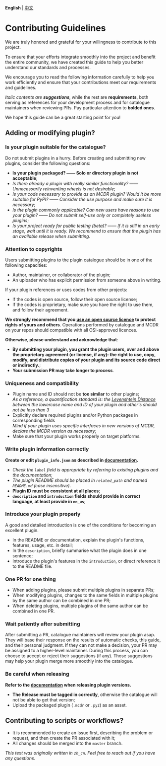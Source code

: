 **English** | [中文](CONTRIBUTING_cn.md)

# Contributing Guidelines

We are truly honored and grateful for your willingness to contribute to this project.

To ensure that your efforts integrate smoothly into the project and benefit the entire community, we have created this guide to help you better understand our standards and processes.

We encourage you to read the following information carefully to help you work efficiently and ensure that your contributions meet our requirements and guidelines.
 
_Italic contents are **suggestions**_, while the rest are **requirements**, both serving as references for your development process and for catalogue maintainers when reviewing PRs. Pay particular attention to **bolded ones**.

We hope this guide can be a great starting point for you!

## Adding or modifying plugin?

### Is your plugin suitable for the catalogue?

Do not submit plugins in a hurry. Before creating and submitting new plugins, consider the following questions:

- **Is your plugin packaged? —— Solo or directory plugin is not acceptable**;
- _Is there already a plugin with really similar functionality? —— Unnecessarily reinventing wheels is not desirable_;
- _Is your code necessary to provide as an MCDR plugin? Would it be more suitable for PyPI? —— Consider the use purpose and make sure it is necessary_;
- _Is the plugin commonly applicable? Can new users have reasons to use your plugin? —— Do not submit self-use only or completely useless plugins_;
- _Is your project ready for public testing (beta)? —— If it is still in an early stage, wait until it is ready. We recommend to ensure that the plugin has an available release when submitting_.

### Attention to copyrights

Users submitting plugins to the plugin catalogue should be in one of the following capacities:
- Author, maintainer, or collaborator of the plugin;
- An uploader who has explicit permission from someone above in writing.

If your plugin references or uses codes from other projects:
- If the codes is open source, follow their open source license;
- If the codes is proprietary, make sure you have the right to use them, and follow their agreement.

**We strongly recommend that you [use an open source licence](https://docs.github.com/en/communities/setting-up-your-project-for-healthy-contributions/adding-a-license-to-a-repository) to protect rights of yours and others**. Operations performed by catalogue and MCDR on your repos should compatible with all OSI-approved licences.

**Otherwise, please understand and acknowledge that**:
- **By submitting your plugin, you grant the plugin users, over and above the proprietary agreement (or license, if any): the right to use, copy, modify, and distribute copies of your plugin and its source code direct or indirectly.**;
- **Your submission PR may take longer to process**.

### Uniqueness and compatibility

- Plugin name and ID should not be **too similar** to other plugins;  
  _As a reference, a quantification standard is: the [Levenshtein Distance](https://en.wikipedia.org/wiki/Levenshtein_distance) between the lowercase name and ID of your plugin and other's should not be less than 3_
- Explicitly declare required plugins and/or Python packages in corresponding fields  
  _Mind if your plugin uses specific interfaces in new versions of MCDR, declare the MCDR version as necessary_;
- Make sure that your plugin works properly on target platforms.

### Write plugin information correctly

**Create or edit `plugin_info.json` as described in [documentation](https://docs.mcdreforged.com/en/latest/plugin_dev/plugin_catalogue.html).**

- _Check the `label` field is appropriate by referring to existing plugins and the documentation_;
- _The plugin README should be placed in `related_path` and named `README.md` (case insensitive)_.
- **Plugin ID must be consistent at all places**;
- **`description` and `introduction` fields should provide in correct language, at least provide in `en_us`**;

### Introduce your plugin properly

A good and detailed introduction is one of the conditions for becoming an excellent plugin.

- In the README or documentation, explain the plugin's functions, features, usage, etc. in detail;
- In the `description`, briefly summarise what the plugin does in one sentence;
- Introduce the plugin's features in the `introduction`, or direct reference it to the README file.

### One PR for one thing

- When adding plugins, please submit multiple plugins in separate PRs;
- When modifying plugins, changes to the same fields in multiple plugins by the same author can be combined in one PR;
- When deleting plugins, multiple plugins of the same author can be combined in one PR.

### Wait patiently after submitting

After submitting a PR, catalogue maintainers will review your plugin asap. They will base their response on the results of automatic checks, this guide, and their personal judgment. If they can not make a decision, your PR may be assigned to a higher-level maintainer. During this process, you can choose to accept or reject their suggestions (if any). Those suggestions may help your plugin merge more smoothly into the catalogue.

### Be careful when releasing

**Refer to the [documentation](https://docs.mcdreforged.com/en/latest/plugin_dev/plugin_catalogue.html#release) when releasing plugin versions.**

- **The Release must be tagged in correctly**, otherwise the catalogue will not be able to get that version;
- Upload the packaged plugin (`.mcdr` or `.pyz`) as an asset.

## Contributing to scripts or workflows?

- It is recommended to create an Issue first, describing the problem or request, and then create the PR associated with it;
- All changes should be merged into the `master` branch.

_This text was originally written in `zh_cn`. Feel free to reach out if you have any questions._
